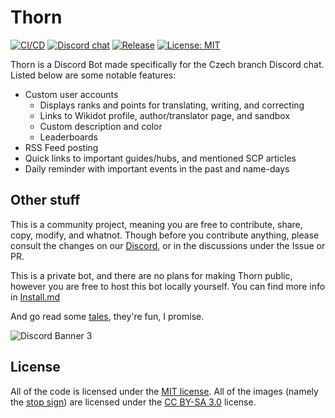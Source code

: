 # Thorn
[![CI/CD](https://github.com/scp-cs/Thorn/actions/workflows/main.yml/badge.svg)](https://github.com/scp-cs/Thorn/actions/workflows/main.yml) [![Discord chat](https://img.shields.io/discord/536983829437480984?logo=discord)](https://discord.gg/ZAdfEJ4) [![Release](https://img.shields.io/github/release/scp-cs/Thorn.svg)](https://github.com/scp-cs/Thorn/releases) [![License: MIT](https://img.shields.io/badge/License-MIT-yellow.svg)](https://opensource.org/licenses/MIT)

Thorn is a Discord Bot made specifically for the Czech branch Discord chat. Listed below are some notable features:

* Custom user accounts
	* Displays ranks and points for translating, writing, and correcting
	* Links to Wikidot profile, author/translator page, and sandbox
	* Custom description and color
	* Leaderboards
* RSS Feed posting
* Quick links to important guides/hubs, and mentioned SCP articles
* Daily reminder with important events in the past and name-days

## Other stuff

This is a community project, meaning you are free to contribute, share, copy, modify, and whatnot. Though before you contribute anything, please consult the changes on our [Discord](https://discord.gg/ZAdfEJ4), or in the discussions under the Issue or PR.

This is a private bot, and there are no plans for making Thorn public, however you are free to host this bot locally yourself. You can find more info in [Install.md](https://github.com/scp-cs/Thorn/blob/master/Install.md)

And go read some [tales](http://scp-cs.wikidot.com/foundation-tales), they're fun, I promise.

![Discord Banner 3](https://discordapp.com/api/guilds/536983829437480984/widget.png?style=banner3)

## License
All of the code is licensed under the [MIT license](https://opensource.org/licenses/MIT). All of the images (namely the [stop sign](https://github.com/scp-cs/Thorn/blob/master/thorn/Media/stop.png)) are licensed under the [CC BY-SA 3.0](https://creativecommons.org/licenses/by-sa/3.0/) license.
